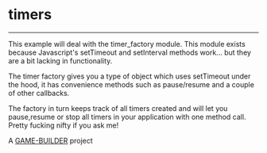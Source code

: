 # timers
-------------------

This example will deal with the timer_factory module.
This module exists because Javascript's setTimeout and setInterval methods work... but they are a bit lacking in functionality.

The timer factory gives you a type of object which uses setTimeout under the hood,
it has convenience methods such as pause/resume and a couple of other callbacks. 

The factory in turn keeps track of all timers created and will let you pause,resume or stop
all timers in your application with one method call. Pretty fucking nifty if you ask me!

A [GAME-BUILDER][game-builder] project

[game-builder]: http://diegomarquez.github.io/game-builder